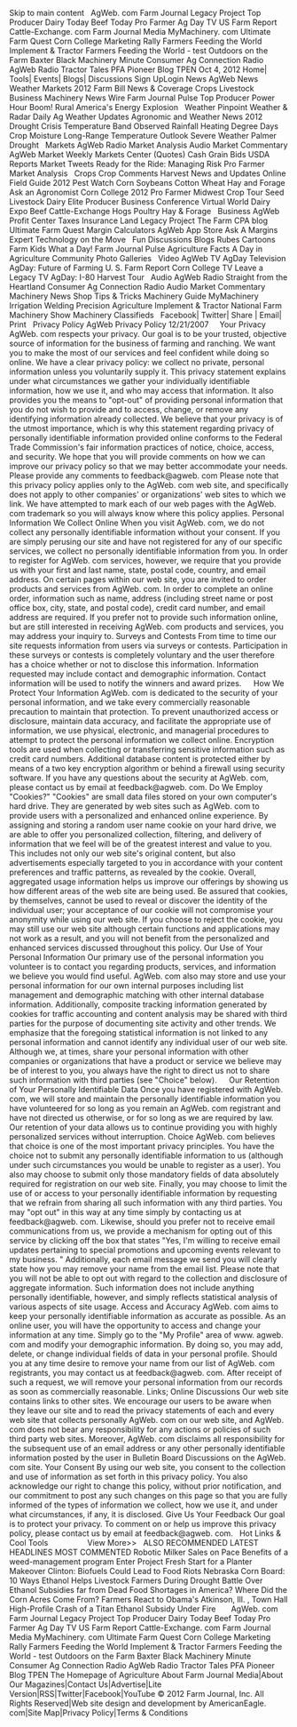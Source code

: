 Skip to main content   AgWeb. com Farm Journal Legacy Project Top Producer Dairy Today Beef Today Pro Farmer Ag Day TV US Farm Report Cattle-Exchange. com Farm Journal Media MyMachinery. com Ultimate Farm Quest Corn College Marketing Rally Farmers Feeding the World Implement & Tractor Farmers Feeding the World - test Outdoors on the Farm Baxter Black Machinery Minute Consumer Ag Connection Radio AgWeb Radio Tractor Tales PFA Pioneer Blog TPEN Oct 4, 2012 Home| Tools| Events| Blogs| Discussions Sign UpLogin News AgWeb News Weather Markets 2012 Farm Bill News & Coverage Crops Livestock Business Machinery News Wire Farm Journal Pulse Top Producer Power Hour Boom! Rural America's Energy Explosion   Weather Pinpoint Weather & Radar Daily Ag Weather Updates Agronomic and Weather News 2012 Drought Crisis Temperature Band Observed Rainfall Heating Degree Days Crop Moisture Long-Range Temperature Outlook Severe Weather Palmer Drought   Markets AgWeb Radio Market Analysis Audio Market Commentary AgWeb Market Weekly Markets Center (Quotes) Cash Grain Bids USDA Reports Market Tweets Ready for the Ride: Managing Risk Pro Farmer Market Analysis   Crops Crop Comments Harvest News and Updates Online Field Guide 2012 Pest Watch Corn Soybeans Cotton Wheat Hay and Forage Ask an Agronomist Corn College 2012 Pro Farmer Midwest Crop Tour Seed   Livestock Dairy Elite Producer Business Conference Virtual World Dairy Expo Beef Cattle-Exchange Hogs Poultry Hay & Forage   Business AgWeb Profit Center Taxes Insurance Land Legacy Project The Farm CPA blog Ultimate Farm Quest Margin Calculators AgWeb App Store Ask A Margins Expert Technology on the Move   Fun Discussions Blogs Rubes Cartoons Farm Kids What a Day! Farm Journal Pulse Agriculture Facts A Day in Agriculture Community Photo Galleries   Video AgWeb TV AgDay Television AgDay: Future of Farming U. S. Farm Report Corn College TV Leave a Legacy TV AgDay: I-80 Harvest Tour   Audio AgWeb Radio Straight from the Heartland Consumer Ag Connection Radio Audio Market Commentary   Machinery News Shop Tips & Tricks Machinery Guide MyMachinery Irrigation Welding Precision Agriculture Implement & Tractor National Farm Machinery Show Machinery Classifieds   Facebook| Twitter| Share | Email| Print   Privacy Policy AgWeb Privacy Policy 12/21/2007     Your Privacy AgWeb. com respects your privacy. Our goal is to be your trusted, objective source of information for the business of farming and ranching. We want you to make the most of our services and feel confident while doing so online. We have a clear privacy policy: we collect no private, personal information unless you voluntarily supply it. This privacy statement explains under what circumstances we gather your individually identifiable information, how we use it, and who may access that information. It also provides you the means to "opt-out" of providing personal information that you do not wish to provide and to access, change, or remove any identifying information already collected. We believe that your privacy is of the utmost importance, which is why this statement regarding privacy of personally identifiable information provided online conforms to the Federal Trade Commission's fair information practices of notice, choice, access, and security. We hope that you will provide comments on how we can improve our privacy policy so that we may better accommodate your needs. Please provide any comments to feedback@agweb. com Please note that this privacy policy applies only to the AgWeb. com web site, and specifically does not apply to other companies' or organizations' web sites to which we link. We have attempted to mark each of our web pages with the AgWeb. com trademark so you will always know where this policy applies. Personal Information We Collect Online When you visit AgWeb. com, we do not collect any personally identifiable information without your consent. If you are simply perusing our site and have not registered for any of our specific services, we collect no personally identifiable information from you. In order to register for AgWeb. com services, however, we require that you provide us with your first and last name, state, postal code, country, and email address. On certain pages within our web site, you are invited to order products and services from AgWeb. com. In order to complete an online order, information such as name, address (including street name or post office box, city, state, and postal code), credit card number, and email address are required. If you prefer not to provide such information online, but are still interested in receiving AgWeb. com products and services, you may address your inquiry to. Surveys and Contests From time to time our site requests information from users via surveys or contests. Participation in these surveys or contests is completely voluntary and the user therefore has a choice whether or not to disclose this information. Information requested may include contact and demographic information. Contact information will be used to notify the winners and award prizes.   How We Protect Your Information AgWeb. com is dedicated to the security of your personal information, and we take every commercially reasonable precaution to maintain that protection. To prevent unauthorized access or disclosure, maintain data accuracy, and facilitate the appropriate use of information, we use physical, electronic, and managerial procedures to attempt to protect the personal information we collect online. Encryption tools are used when collecting or transferring sensitive information such as credit card numbers. Additional database content is protected either by means of a two key encryption algorithm or behind a firewall using security software. If you have any questions about the security at AgWeb. com, please contact us by email at feedback@agweb. com. Do We Employ "Cookies?" "Cookies" are small data files stored on your own computer's hard drive. They are generated by web sites such as AgWeb. com to provide users with a personalized and enhanced online experience. By assigning and storing a random user name cookie on your hard drive, we are able to offer you personalized collection, filtering, and delivery of information that we feel will be of the greatest interest and value to you. This includes not only our web site's original content, but also advertisements especially targeted to you in accordance with your content preferences and traffic patterns, as revealed by the cookie. Overall, aggregated usage information helps us improve our offerings by showing us how different areas of the web site are being used. Be assured that cookies, by themselves, cannot be used to reveal or discover the identity of the individual user; your acceptance of our cookie will not compromise your anonymity while using our web site. If you choose to reject the cookie, you may still use our web site although certain functions and applications may not work as a result, and you will not benefit from the personalized and enhanced services discussed throughout this policy. Our Use of Your Personal Information Our primary use of the personal information you volunteer is to contact you regarding products, services, and information we believe you would find useful. AgWeb. com also may store and use your personal information for our own internal purposes including list management and demographic matching with other internal database information. Additionally, composite tracking information generated by cookies for traffic accounting and content analysis may be shared with third parties for the purpose of documenting site activity and other trends. We emphasize that the foregoing statistical information is not linked to any personal information and cannot identify any individual user of our web site. Although we, at times, share your personal information with other companies or organizations that have a product or service we believe may be of interest to you, you always have the right to direct us not to share such information with third parties (see "Choice" below).   Our Retention of Your Personally Identifiable Data Once you have registered with AgWeb. com, we will store and maintain the personally identifiable information you have volunteered for so long as you remain an AgWeb. com registrant and have not directed us otherwise, or for so long as we are required by law. Our retention of your data allows us to continue providing you with highly personalized services without interruption. Choice AgWeb. com believes that choice is one of the most important privacy principles. You have the choice not to submit any personally identifiable information to us (although under such circumstances you would be unable to register as a user). You also may choose to submit only those mandatory fields of data absolutely required for registration on our web site. Finally, you may choose to limit the use of or access to your personally identifiable information by requesting that we refrain from sharing all such information with any third parties. You may "opt out" in this way at any time simply by contacting us at feedback@agweb. com. Likewise, should you prefer not to receive email communications from us, we provide a mechanism for opting out of this service by clicking off the box that states "Yes, I'm willing to receive email updates pertaining to special promotions and upcoming events relevant to my business. " Additionally, each email message we send you will clearly state how you may remove your name from the email list. Please note that you will not be able to opt out with regard to the collection and disclosure of aggregate information. Such information does not include anything personally identifiable, however, and simply reflects statistical analysis of various aspects of site usage. Access and Accuracy AgWeb. com aims to keep your personally identifiable information as accurate as possible. As an online user, you will have the opportunity to access and change your information at any time. Simply go to the "My Profile" area of www. agweb. com and modify your demographic information. By doing so, you may add, delete, or change individual fields of data in your personal profile. Should you at any time desire to remove your name from our list of AgWeb. com registrants, you may contact us at feedback@agweb. com. After receipt of such a request, we will remove your personal information from our records as soon as commercially reasonable. Links; Online Discussions Our web site contains links to other sites. We encourage our users to be aware when they leave our site and to read the privacy statements of each and every web site that collects personally AgWeb. com on our web site, and AgWeb. com does not bear any responsibility for any actions or policies of such third party web sites. Moreover, AgWeb. com disclaims all responsibility for the subsequent use of an email address or any other personally identifiable information posted by the user in Bulletin Board Discussions on the AgWeb. com site. Your Consent By using our web site, you consent to the collection and use of information as set forth in this privacy policy. You also acknowledge our right to change this policy, without prior notification, and our commitment to post any such changes on this page so that you are fully informed of the types of information we collect, how we use it, and under what circumstances, if any, it is disclosed. Give Us Your Feedback Our goal is to protect your privacy. To comment on or help us improve this privacy policy, please contact us by email at feedback@agweb. com.   Hot Links & Cool Tools                  View More>>   ALSO RECOMMENDED LATEST HEADLINES MOST COMMENTED Robotic Milker Sales on Pace Benefits of a weed-management program Enter Project Fresh Start for a Planter Makeover Clinton: Biofuels Could Lead to Food Riots Nebraska Corn Board: 10 Ways Ethanol Helps Livestock Farmers During Drought Battle Over Ethanol Subsidies far from Dead Food Shortages in America? Where Did the Corn Acres Come From? Farmers React to Obama's Atkinson, Ill. , Town Hall High-Profile Crash of a Titan Ethanol Subsidy Under Fire       AgWeb. com Farm Journal Legacy Project Top Producer Dairy Today Beef Today Pro Farmer Ag Day TV US Farm Report Cattle-Exchange. com Farm Journal Media MyMachinery. com Ultimate Farm Quest Corn College Marketing Rally Farmers Feeding the World Implement & Tractor Farmers Feeding the World - test Outdoors on the Farm Baxter Black Machinery Minute Consumer Ag Connection Radio AgWeb Radio Tractor Tales PFA Pioneer Blog TPEN The Homepage of Agriculture About Farm Journal Media|About Our Magazines|Contact Us|Advertise|Lite Version|RSS|Twitter|Facebook|YouTube © 2012 Farm Journal, Inc. All Rights Reserved|Web site design and development by AmericanEagle. com|Site Map|Privacy Policy|Terms & Conditions